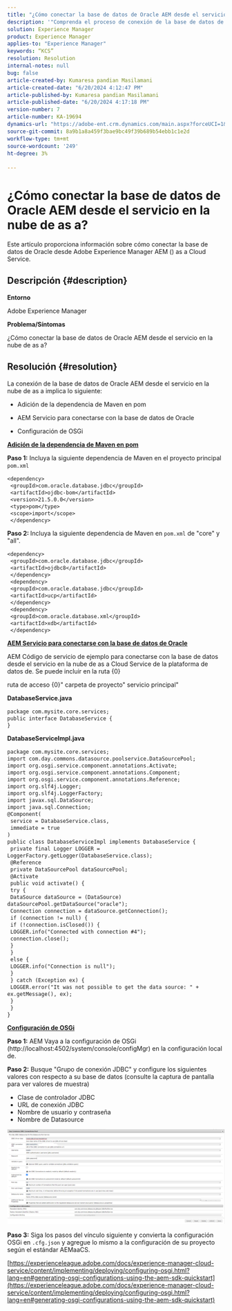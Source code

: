 ```yaml
---
title: "¿Cómo conectar la base de datos de Oracle AEM desde el servicio en la nube de?"
description: '"Comprenda el proceso de conexión de la base de datos de Oracle AEM de como un servicio en la nube de as a cloud service".'
solution: Experience Manager
product: Experience Manager
applies-to: "Experience Manager"
keywords: “KCS”
resolution: Resolution
internal-notes: null
bug: false
article-created-by: Kumaresa pandian Masilamani
article-created-date: "6/20/2024 4:12:47 PM"
article-published-by: Kumaresa pandian Masilamani
article-published-date: "6/20/2024 4:17:18 PM"
version-number: 7
article-number: KA-19694
dynamics-url: "https://adobe-ent.crm.dynamics.com/main.aspx?forceUCI=1&pagetype=entityrecord&etn=knowledgearticle&id=a37a07ed-1f2f-ef11-840a-000d3a5a67ba"
source-git-commit: 8a9b1a8a459f3bae9bc49f39b689b54ebb1c1e2d
workflow-type: tm+mt
source-wordcount: '249'
ht-degree: 3%

---
```


# ¿Cómo conectar la base de datos de Oracle AEM desde el servicio en la nube de as a?


Este artículo proporciona información sobre cómo conectar la base de datos de Oracle desde Adobe Experience Manager AEM () as a Cloud Service.

## Descripción {#description}


<b>Entorno</b>

Adobe Experience Manager

<b>Problema/Síntomas</b>

¿Cómo conectar la base de datos de Oracle AEM desde el servicio en la nube de as a?


## Resolución {#resolution}


La conexión de la base de datos de Oracle AEM desde el servicio en la nube de as a implica lo siguiente:

- Adición de la dependencia de Maven en pom

- AEM Servicio para conectarse con la base de datos de Oracle

- Configuración de OSGi

<u><b>Adición de la dependencia de Maven en pom</b></u>

<b>Paso 1:</b> Incluya la siguiente dependencia de Maven en el proyecto principal `pom.xml`


```
<dependency>
 <groupId>com.oracle.database.jdbc</groupId>
 <artifactId>ojdbc-bom</artifactId>
 <version>21.5.0.0</version>
 <type>pom</type>
 <scope>import</scope>
 </dependency>
```


<b>Paso 2: </b>Incluya la siguiente dependencia de Maven en `pom.xml` de &quot;core&quot; y &quot;all&quot;.


```
<dependency>
 <groupId>com.oracle.database.jdbc</groupId>
 <artifactId>ojdbc8</artifactId>
 </dependency>
 <dependency>
 <groupId>com.oracle.database.jdbc</groupId>
 <artifactId>ucp</artifactId>
 </dependency>
 <dependency>
 <groupId>com.oracle.database.xml</groupId>
 <artifactId>xdb</artifactId>
 </dependency>
```


<u><b>AEM Servicio para conectarse con la base de datos de Oracle</b></u>

AEM Código de servicio de ejemplo para conectarse con la base de datos desde el servicio en la nube de as a Cloud Service de la plataforma de datos de. Se puede incluir en la ruta {0}

ruta de acceso {0}&quot; carpeta de proyecto&quot; servicio principal&quot;

<b>DatabaseService.java</b>


```
package com.mysite.core.services;
public interface DatabaseService {
}
```


<b>DatabaseServiceImpl.java</b>


```
package com.mysite.core.services;
import com.day.commons.datasource.poolservice.DataSourcePool;
import org.osgi.service.component.annotations.Activate;
import org.osgi.service.component.annotations.Component;
import org.osgi.service.component.annotations.Reference;
import org.slf4j.Logger;
import org.slf4j.LoggerFactory;
import javax.sql.DataSource;
import java.sql.Connection;
@Component(
 service = DatabaseService.class,
 immediate = true
)
public class DatabaseServiceImpl implements DatabaseService {
 private final Logger LOGGER = LoggerFactory.getLogger(DatabaseService.class);
 @Reference
 private DataSourcePool dataSourcePool;
 @Activate
 public void activate() {
 try {
 DataSource dataSource = (DataSource) dataSourcePool.getDataSource("oracle");
 Connection connection = dataSource.getConnection();
 if (connection != null) {
 if (!connection.isClosed()) {
 LOGGER.info("Connected with connection #4");
 connection.close();
 }
 }
 else {
 LOGGER.info("Connection is null");
 }
 } catch (Exception ex) {
 LOGGER.error("It was not possible to get the data source: " + ex.getMessage(), ex);
 }
 }
}
```


<u><b>Configuración de OSGi</b></u>

<b>Paso 1:</b> AEM Vaya a la configuración de OSGi (http://localhost:4502/system/console/configMgr) en la configuración local de.

<b>Paso 2:</b> Busque &quot;Grupo de conexión JDBC&quot; y configure los siguientes valores con respecto a su base de datos (consulte la captura de pantalla para ver valores de muestra)

- Clase de controlador JDBC
- URL de conexión JDBC
- Nombre de usuario y contraseña
- Nombre de Datasource


![](assets/2d15da77-202f-ef11-840a-000d3a5a67ba.png)

<b>Paso 3:</b> Siga los pasos del vínculo siguiente y convierta la configuración OSGi en `.cfg.json` y agregue lo mismo a la configuración de su proyecto según el estándar AEMaaCS.

[https://experienceleague.adobe.com/docs/experience-manager-cloud-service/content/implementing/deploying/configuring-osgi.html?lang=en#generating-osgi-configurations-using-the-aem-sdk-quickstart](https://experienceleague.adobe.com/docs/experience-manager-cloud-service/content/implementing/deploying/configuring-osgi.html?lang=en#generating-osgi-configurations-using-the-aem-sdk-quickstart)
